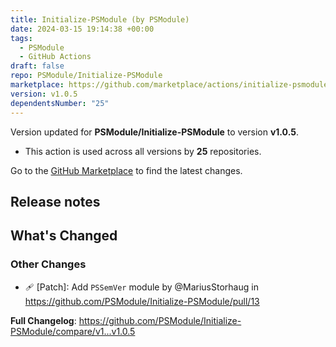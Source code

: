 ```yaml
---
title: Initialize-PSModule (by PSModule)
date: 2024-03-15 19:14:38 +00:00
tags:
  - PSModule
  - GitHub Actions
draft: false
repo: PSModule/Initialize-PSModule
marketplace: https://github.com/marketplace/actions/initialize-psmodule-by-psmodule
version: v1.0.5
dependentsNumber: "25"
---
```



Version updated for **PSModule/Initialize-PSModule** to version **v1.0.5**.
- This action is used across all versions by **25** repositories.

Go to the [GitHub Marketplace](https://github.com/marketplace/actions/initialize-psmodule-by-psmodule) to find the latest changes.

## Release notes

<!-- Release notes generated using configuration in .github/release.yml at main -->

## What's Changed
### Other Changes
* 🩹 [Patch]: Add `PSSemVer` module by @MariusStorhaug in https://github.com/PSModule/Initialize-PSModule/pull/13


**Full Changelog**: https://github.com/PSModule/Initialize-PSModule/compare/v1...v1.0.5
